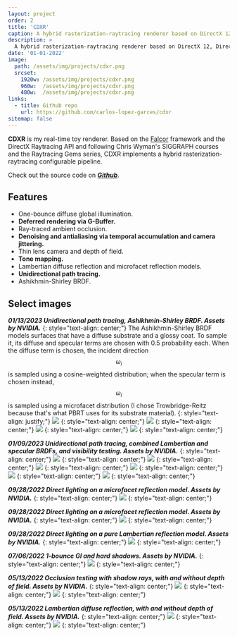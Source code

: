 ```yaml
---
layout: project
order: 2
title: 'CDXR'
caption: A hybrid rasterization-raytracing renderer based on DirectX 12, DirectX Raytracing, and NVIDIA's Falcor.
description: >
  A hybrid rasterization-raytracing renderer based on DirectX 12, DirectX Raytracing, and NVIDIA's Falcor.
date: '01-01-2022'
image: 
  path: /assets/img/projects/cdxr.png
  srcset: 
    1920w: /assets/img/projects/cdxr.png
    960w:  /assets/img/projects/cdxr.png
    480w:  /assets/img/projects/cdxr.png
links:
  - title: Github repo
    url: https://github.com/carlos-lopez-garces/cdxr
sitemap: false
---
```


**CDXR** is my real-time toy renderer. Based on the [Falcor](https://github.com/NVIDIAGameWorks/Falcor) framework and the DirectX Raytracing API and following Chris Wyman's SIGGRAPH courses and the Raytracing Gems series, CDXR implements a hybrid rasterization-raytracing configurable pipeline.

Check out the source code on ***[Github](https://github.com/carlos-lopez-garces/cdxr)***.

## Features

- One-bounce diffuse global illumination.
- **Deferred rendering via G-Buffer.** 
- Ray-traced ambient occlusion.
- **Denoising and antialiasing via temporal accumulation and camera jittering.**
- Thin lens camera and depth of field. 
- **Tone mapping.** 
- Lambertian diffuse reflection and microfacet reflection models.
- **Unidirectional path tracing.**
- Ashikhmin-Shirley BRDF.

## Select images

***01/13/2023 Unidirectional path tracing, Ashikhmin-Shirley BRDF. Assets by NVIDIA.***
{: style="text-align: center;"}
The Ashikhmin-Shirley BRDF models surfaces that have a diffuse substrate and a glossy coat. To sample it, its diffuse and specular terms are chosen with 0.5 probability each. When the diffuse term is chosen, the incident direction $$ \omega_i $$ is sampled using a cosine-weighted distribution; when the specular term is chosen instead, $$ \omega_i $$ is sampled using a microfacet distribution (I chose Trowbridge-Reitz because that's what PBRT uses for its substrate material).
{: style="text-align: justify;"}
![](/assets/img/projects/cdxr/15.png)
{: style="text-align: center;"}
![](/assets/img/projects/cdxr/16.png)
{: style="text-align: center;"}
![](/assets/img/projects/cdxr/17.png)
{: style="text-align: center;"}
![](/assets/img/projects/cdxr/18.png)
{: style="text-align: center;"}

***01/09/2023 Unidirectional path tracing, combined Lambertian and specular BRDFs, and visibility testing. Assets by NVIDIA.***
{: style="text-align: center;"}
![](/assets/img/projects/cdxr/9.png)
{: style="text-align: center;"}
![](/assets/img/projects/cdxr/10.png)
{: style="text-align: center;"}
![](/assets/img/projects/cdxr/11.png)
{: style="text-align: center;"}
![](/assets/img/projects/cdxr/12.png)
{: style="text-align: center;"}
![](/assets/img/projects/cdxr/13.png)
{: style="text-align: center;"}
![](/assets/img/projects/cdxr/14.png)
{: style="text-align: center;"}

***09/28/2022 Direct lighting on a microfacet reflection model. Assets by NVIDIA.***
{: style="text-align: center;"}
![](/assets/img/projects/cdxr/8.png)
{: style="text-align: center;"}

***09/28/2022 Direct lighting on a microfacet reflection model. Assets by NVIDIA.***
{: style="text-align: center;"}
![](/assets/img/projects/cdxr/6.png)
{: style="text-align: center;"}

***09/28/2022 Direct lighting on a pure Lambertian reflection model. Assets by NVIDIA.***
{: style="text-align: center;"}
![](/assets/img/projects/cdxr/7.png)
{: style="text-align: center;"}

***07/06/2022 1-bounce GI and hard shadows. Assets by NVIDIA.***
{: style="text-align: center;"}
![](/assets/img/projects/cdxr/5.png)
{: style="text-align: center;"}

***05/13/2022 Occlusion testing with shadow rays, with and without depth of field. Assets by NVIDIA.***
{: style="text-align: center;"}
![](/assets/img/projects/cdxr/3.png)
{: style="text-align: center;"}
![](/assets/img/projects/cdxr/4.png)
{: style="text-align: center;"}

***05/13/2022 Lambertian diffuse reflection, with and without depth of field. Assets by NVIDIA.***
{: style="text-align: center;"}
![](/assets/img/projects/cdxr/1.png)
{: style="text-align: center;"}
![](/assets/img/projects/cdxr/2.png)
{: style="text-align: center;"}